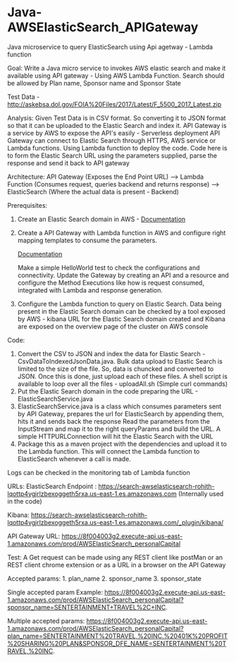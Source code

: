 # Java-AWSElasticSearch_APIGateway
Java microservice to query ElasticSearch using Api agetway -  Lambda function

Goal:
Write a Java micro service to invokes AWS elastic search and make it available using API gateway - Using AWS Lambda Function.
Search should be allowed by Plan name, Sponsor name and Sponsor State

Test Data -http://askebsa.dol.gov/FOIA%20Files/2017/Latest/F_5500_2017_Latest.zip

Analysis:
Given Test Data is in CSV format. So converting it to JSON format so that it can be uploaded to the Elastic Search and index it.
API Gateway is a service by AWS to expose the API's easily - Serverless deployment
API Gateway can connect to Elastic Search through HTTPS, AWS service or Lambda functions.
Using Lambda function to deploy the code.
Code here is to form the Elastic Search URL using the parameters supplied, parse the response and send it back to API gateway

Architecture:
API Gateway (Exposes the End Point URL) --> Lambda Function (Consumes request, queries backend and returns response) --> ElasticSearch (Where the actual data is present - Backend)

Prerequisites:
1. Create an Elastic Search domain in AWS - [Documentation](https://aws.amazon.com/elasticsearch-service/getting-started/) 
2. Create a API Gateway with Lambda function in AWS and configure right mapping templates to consume the parameters.

	[Documentation](https://docs.aws.amazon.com/apigateway/latest/developerguide/getting-started-with-lambda-integration.html)
	
	Make a simple HelloWorld test to check the configurations and connectivity.
	Update the Gateway by creating an API and a resource and configure the Method Executions like how is request consumed, integrated with Lambda and response generation.
3. Configure the Lambda function to query on Elastic Search.
	Data being present in the Elastic Search domain can be checked by a tool exposed by AWS - kibana
	URL for the Elastic Search domain created and Kibana are exposed on the overview page of the cluster on AWS console

Code:
1. Convert the CSV to JSON and index the data for Elastic Search - CsvDataToIndexedJsonData.java.
	Bulk data upload to Elastic Search is limited to the size of the file. So, data is chuncked and converted to JSON.
	Once this is done, just upload each of these files. A shell script is available to loop over all the files - uploadAll.sh (Simple curl commands)
2. Put the Elastic Search domain in the code preparing the URL - ElasticSearchService.java
3. ElasticSearchService.java is a class which consumes parameters sent by API Gateway, prepares the url for ElasticSearch by appending them, hits it and sends back the response
	Read the parameters from the InputStream and map it to the right queryParams and build the URL.
	A simple HTTPURLConnection will hit the Elastic Search with the URL
4. Package this as a maven project with the dependencies and upload it to the Lambda function. This will connect the Lambda function to ElasticSearch whenever a call is made.

Logs can be checked in the monitoring tab of Lambda function

URLs:
ElasticSearch Endpoint : https://search-awselasticsearch-rohith-lqottp4vgjrlzbexoggeth5rxa.us-east-1.es.amazonaws.com (Internally used in the code)

Kibana: https://search-awselasticsearch-rohith-lqottp4vgjrlzbexoggeth5rxa.us-east-1.es.amazonaws.com/_plugin/kibana/

API Gateway URL: https://8f004003g2.execute-api.us-east-1.amazonaws.com/prod/AWSElasticSearch_personalCapital


Test:
A Get request can be made using any REST client like postMan or an REST client chrome extension or as a URL in a browser on the API Gateway

Accepted params:
	1. plan_name
	2. sponsor_name
	3. sponsor_state

Single accepted param Example: https://8f004003g2.execute-api.us-east-1.amazonaws.com/prod/AWSElasticSearch_personalCapital?sponsor_name=SENTERTAINMENT+TRAVEL%2C+INC.

Multiple accepted params: https://8f004003g2.execute-api.us-east-1.amazonaws.com/prod/AWSElasticSearch_personalCapital?plan_name=SENTERTAINMENT%20TRAVEL,%20INC.%20401K%20PROFIT%20SHARING%20PLAN&SPONSOR_DFE_NAME=SENTERTAINMENT%20TRAVEL,%20INC.

